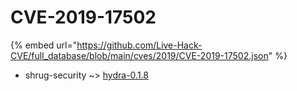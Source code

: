 # CVE-2019-17502
{% embed url="https://github.com/Live-Hack-CVE/full_database/blob/main/cves/2019/CVE-2019-17502.json" %}

* shrug-security ~> [hydra-0.1.8](https://www.alice-snow.ru/2019/database/cve-2019-17502/hydra-0.1.8-shrug-security)